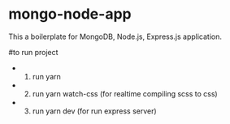 # mongo-node-app
This a boilerplate for MongoDB, Node.js, Express.js application.

#to run project
- 1. run yarn
- 2. run yarn watch-css (for realtime compiling scss to css)
- 3. run yarn dev (for run express server)
